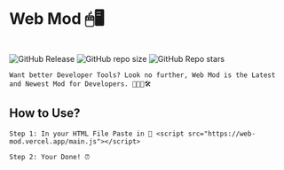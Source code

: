 # Web Mod 🖱🖥
<br>
<img alt="GitHub Release" src="https://img.shields.io/github/v/release/SandwichOriginal/Web-Mod">
<img alt="GitHub repo size" src="https://img.shields.io/github/repo-size/SandwichOriginal/Web-Mod">
<img alt="GitHub Repo stars" src="https://img.shields.io/github/stars/SandwichOriginal/Web-Mod">
<br>

`Want better Developer Tools? Look no further, Web Mod is the Latest and Newest Mod for Developers. 👨🏻‍💻🛠`

## How to Use? 

`Step 1: In your HTML File Paste in 🔗 <script src="https://web-mod.vercel.app/main.js"></script>`

`Step 2: Your Done! ⏰`
